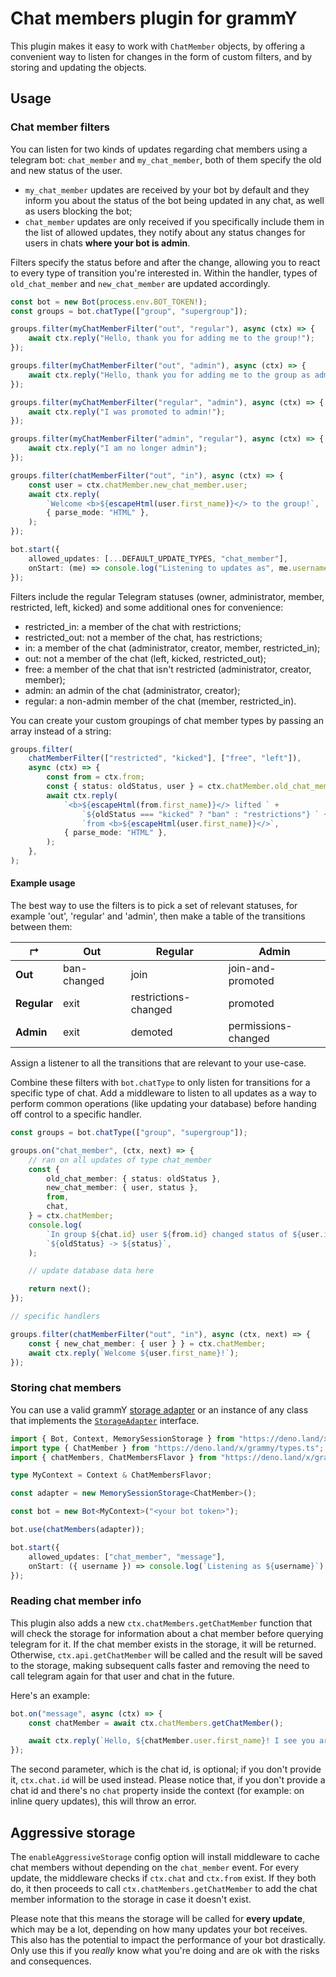 # Chat members plugin for grammY

This plugin makes it easy to work with `ChatMember` objects, by offering a convenient way to listen for changes in the
form of custom filters, and by storing and updating the objects.

## Usage

### Chat member filters

You can listen for two kinds of updates regarding chat members using a telegram bot: `chat_member` and `my_chat_member`,
both of them specify the old and new status of the user.

- `my_chat_member` updates are received by your bot by default and they inform you about the status of the bot being
  updated in any chat, as well as users blocking the bot;
- `chat_member` updates are only received if you specifically include them in the list of allowed updates, they notify
  about any status changes for users in chats **where your bot is admin**.

Filters specify the status before and after the change, allowing you to react to every type of transition you're
interested in. Within the handler, types of `old_chat_member` and `new_chat_member` are updated accordingly.

```typescript
const bot = new Bot(process.env.BOT_TOKEN!);
const groups = bot.chatType(["group", "supergroup"]);

groups.filter(myChatMemberFilter("out", "regular"), async (ctx) => {
    await ctx.reply("Hello, thank you for adding me to the group!");
});

groups.filter(myChatMemberFilter("out", "admin"), async (ctx) => {
    await ctx.reply("Hello, thank you for adding me to the group as admin!");
});

groups.filter(myChatMemberFilter("regular", "admin"), async (ctx) => {
    await ctx.reply("I was promoted to admin!");
});

groups.filter(myChatMemberFilter("admin", "regular"), async (ctx) => {
    await ctx.reply("I am no longer admin");
});

groups.filter(chatMemberFilter("out", "in"), async (ctx) => {
    const user = ctx.chatMember.new_chat_member.user;
    await ctx.reply(
        `Welcome <b>${escapeHtml(user.first_name)}</> to the group!`,
        { parse_mode: "HTML" },
    );
});

bot.start({
    allowed_updates: [...DEFAULT_UPDATE_TYPES, "chat_member"],
    onStart: (me) => console.log("Listening to updates as", me.username),
});
```

Filters include the regular Telegram statuses (owner, administrator, member, restricted, left, kicked) and some
additional ones for convenience:

- restricted_in: a member of the chat with restrictions;
- restricted_out: not a member of the chat, has restrictions;
- in: a member of the chat (administrator, creator, member, restricted_in);
- out: not a member of the chat (left, kicked, restricted_out);
- free: a member of the chat that isn't restricted (administrator, creator, member);
- admin: an admin of the chat (administrator, creator);
- regular: a non-admin member of the chat (member, restricted_in).

You can create your custom groupings of chat member types by passing an array instead of a string:

```typescript
groups.filter(
    chatMemberFilter(["restricted", "kicked"], ["free", "left"]),
    async (ctx) => {
        const from = ctx.from;
        const { status: oldStatus, user } = ctx.chatMember.old_chat_member;
        await ctx.reply(
            `<b>${escapeHtml(from.first_name)}</> lifted ` +
                `${oldStatus === "kicked" ? "ban" : "restrictions"} ` +
                `from <b>${escapeHtml(user.first_name)}</>`,
            { parse_mode: "HTML" },
        );
    },
);
```

#### Example usage

The best way to use the filters is to pick a set of relevant statuses, for example 'out', 'regular' and 'admin', then
make a table of the transitions between them:

| ↱           | Out         | Regular              | Admin               |
| ----------- | ----------- | -------------------- | ------------------- |
| **Out**     | ban-changed | join                 | join-and-promoted   |
| **Regular** | exit        | restrictions-changed | promoted            |
| **Admin**   | exit        | demoted              | permissions-changed |

Assign a listener to all the transitions that are relevant to your use-case.

Combine these filters with `bot.chatType` to only listen for transitions for a specific type of chat. Add a middleware
to listen to all updates as a way to perform common operations (like updating your database) before handing off control
to a specific handler.

```typescript
const groups = bot.chatType(["group", "supergroup"]);

groups.on("chat_member", (ctx, next) => {
    // ran on all updates of type chat_member
    const {
        old_chat_member: { status: oldStatus },
        new_chat_member: { user, status },
        from,
        chat,
    } = ctx.chatMember;
    console.log(
        `In group ${chat.id} user ${from.id} changed status of ${user.id}:`,
        `${oldStatus} -> ${status}`,
    );

    // update database data here

    return next();
});

// specific handlers

groups.filter(chatMemberFilter("out", "in"), async (ctx, next) => {
    const { new_chat_member: { user } } = ctx.chatMember;
    await ctx.reply(`Welcome ${user.first_name}!`);
});
```

### Storing chat members

You can use a valid grammY [storage adapter](https://grammy.dev/plugins/session.html#known-storage-adapters) or an
instance of any class that implements the [`StorageAdapter`](https://deno.land/x/grammy/mod.ts?s=StorageAdapter)
interface.

```typescript
import { Bot, Context, MemorySessionStorage } from "https://deno.land/x/grammy/mod.ts";
import type { ChatMember } from "https://deno.land/x/grammy/types.ts";
import { chatMembers, ChatMembersFlavor } from "https://deno.land/x/grammy_chat_members/mod.ts";

type MyContext = Context & ChatMembersFlavor;

const adapter = new MemorySessionStorage<ChatMember>();

const bot = new Bot<MyContext>("<your bot token>");

bot.use(chatMembers(adapter));

bot.start({
    allowed_updates: ["chat_member", "message"],
    onStart: ({ username }) => console.log(`Listening as ${username}`),
});
```

### Reading chat member info

This plugin also adds a new `ctx.chatMembers.getChatMember` function that will check the storage for information about a
chat member before querying telegram for it. If the chat member exists in the storage, it will be returned. Otherwise,
`ctx.api.getChatMember` will be called and the result will be saved to the storage, making subsequent calls faster and
removing the need to call telegram again for that user and chat in the future.

Here's an example:

```typescript
bot.on("message", async (ctx) => {
    const chatMember = await ctx.chatMembers.getChatMember();

    await ctx.reply(`Hello, ${chatMember.user.first_name}! I see you are a ${chatMember.status} of this chat!`);
});
```

The second parameter, which is the chat id, is optional; if you don't provide it, `ctx.chat.id` will be used instead.
Please notice that, if you don't provide a chat id and there's no `chat` property inside the context (for example: on
inline query updates), this will throw an error.

## Aggressive storage

The `enableAggressiveStorage` config option will install middleware to cache chat members without depending on the
`chat_member` event. For every update, the middleware checks if `ctx.chat` and `ctx.from` exist. If they both do, it
then proceeds to call `ctx.chatMembers.getChatMember` to add the chat member information to the storage in case it
doesn't exist.

Please note that this means the storage will be called for **every update**, which may be a lot, depending on how many
updates your bot receives. This also has the potential to impact the performance of your bot drastically. Only use this
if you _really_ know what you're doing and are ok with the risks and consequences.
